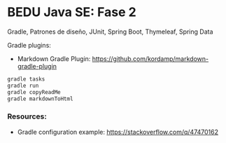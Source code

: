 BEDU Java SE: Fase 2
============

Gradle, Patrones de diseño, JUnit, Spring Boot, Thymeleaf, Spring Data


Gradle plugins:

* Markdown Gradle Plugin: https://github.com/kordamp/markdown-gradle-plugin


~~~bash
gradle tasks
gradle run
gradle copyReadMe
gradle markdownToHtml
~~~

### Resources: ###

* Gradle configuration example: https://stackoverflow.com/q/47470162
